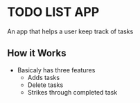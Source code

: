 # TODO LIST APP
An app that helps a user keep track of tasks
## How it Works
- Basicaly has three features
    - Adds tasks
    - Delete tasks
    - Strikes through completed task
